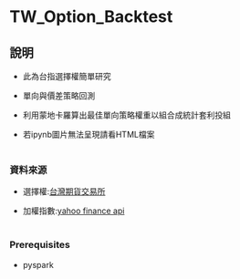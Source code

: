 # TW_Option_Backtest

## 說明

* 此為台指選擇權簡單研究

* 單向與價差策略回測

* 利用蒙地卡羅算出最佳單向策略權重以組合成統計套利投組

* 若ipynb圖片無法呈現請看HTML檔案 
 <br /> <br />
### 資料來源

* 選擇權:[台灣期貨交易所](chrome-extension://noogafoofpebimajpfpamcfhoaifemoa/suspended.html#ttl=%E8%87%BA%E7%81%A3%E6%9C%9F%E8%B2%A8%E4%BA%A4%E6%98%93%E6%89%80-%E4%BA%A4%E6%98%93%E8%B3%87%E8%A8%8A-%E8%B3%87%E6%96%99%E4%B8%8B%E8%BC%89%E5%B0%88%E5%8D%80-%E4%BA%A4%E6%98%93%E8%B3%87%E8%A8%8A-%E9%81%B8%E6%93%87%E6%AC%8A-%E9%81%B8%E6%93%87%E6%AC%8A%E6%AF%8F%E6%97%A5%E4%BA%A4%E6%98%93%E8%A1%8C%E6%83%85%E4%B8%8B%E8%BC%89&pos=0&uri=https://www.taifex.com.tw/cht/3/dlOptDailyMarketView)


* 加權指數:[yahoo finance api ](https://pypi.org/project/yfinance/)
 <br /> <br />
### Prerequisites
* pyspark



